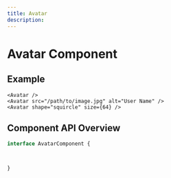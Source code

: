 ```yaml
---
title: Avatar
description: 
---
```


# Avatar Component



## Example

```vue
<Avatar />
<Avatar src="/path/to/image.jpg" alt="User Name" />
<Avatar shape="squircle" size={64} />
```

## Component API Overview

```typescript
interface AvatarComponent {



}
```


